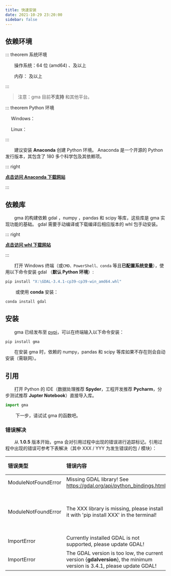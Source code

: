 ```yaml
---
title: 快速安装
date: 2021-10-29 23:20:00
sidebar: false
---
```


## 依赖环境

::: theorem 系统环境

&emsp;&emsp;操作系统：64 位 (amd64) <Badge text="Windows" vertical='middle'/> 、<Badge text="Linux" vertical='middle'/>及以上

&emsp;&emsp;内存：<Badge text="8 GB" vertical='middle'/>  及以上

:::

> 注意：gma 目前**不支持** <Badge text="MacOS" type='error' vertical='middle'/> 和其他平台。

::: theorem Python 环境

&emsp; Windows： <Badge text="3.8 ~ 3.11" vertical='middle'/>

&emsp; Linux： <Badge text="3.9~3.11" vertical='middle'/>

:::

&emsp;&emsp;建议安装 **Anaconda** 创建 Python 环境。 Anaconda 是一个开源的 Python 发行版本，其包含了 180 多个科学包及其依赖项。

::: right  

 [**点击访问 Anaconda 下载网站**](https://www.anaconda.com/)

:::

## 依赖库 
&emsp;&emsp;gma 的构建依赖 gdal <Badge text="3.4.1 +"/>，numpy <Badge text="1.23.3 +"/>，pandas <Badge text="1.4.2 +"/> 和 scipy<Badge text="1.7.3 +"/> 等库，这些库是 gma 实现功能的基础。 gdal 需要手动编译或下载编译后相应版本的 whl 包手动安装。

::: right 

 [**点击访问 whl 下载网站**](https://www.lfd.uci.edu/~gohlke/pythonlibs/)

:::

&emsp;&emsp;打开  Windows 终端（或```CMD、PowerShell、conda``` 等且**已配置系统变量**），使用以下命令安装 gdal （**默认 Python 环境**）:
```bash
pip install "X:\GDAL-3.4.1-cp39-cp39-win_amd64.whl"
```
&emsp;&emsp; 或使用 **conda** 安装：

```bash
conda install gdal
```



## 安装

&emsp;&emsp;gma 已经发布至 [pypi](https://pypi.org/project/gma/)，可以在终端输入以下命令安装：

```bash
pip install gma
```
&emsp;&emsp;在安装 gma 时，依赖的 numpy，pandas 和 scipy 等库如果不存在则会自动安装（需联网）。


## 引用

&emsp;&emsp;打开 Python 的 IDE（数据处理推荐 **Spyder**，工程开发推荐 **Pycharm**，分步测试推荐 **Jupter Notebook**）直接导入库。

```python
import gma
```

&emsp;&emsp; 下一步，请试试 gma 的函数吧。

### 错误解决

&emsp;&emsp;从 **1.0.5** 版本开始，gma 会对引用过程中出现的错误进行追踪标记。引用过程中出现的错误可参考下表解决（其中 XXX / YYY 为发生错误的包 / 模块）：

| 错误类型            | 错误内容                                                     | 解决方法                          |
| :------------------ | :----------------------------------------------------------- | :-------------------------------- |
| ModuleNotFoundError | Missing GDAL library! See https://gdal.org/api/python_bindings.html | [安装 gdal](/Install.html#依赖库) |
| ModuleNotFoundError | The XXX library is missing, please install it with 'pip install XXX' in the terminal! | 在终端输入 `pip install XXX` 安装 |
| ImportError         | Currently installed GDAL is not supported, please update GDAL! | 升级 gdal                         |
| ImportError         | The GDAL version is too low, the current version {__gdalversion__}, the minimum version is 3.4.1, please update GDAL! | 升级 gdal                         |
